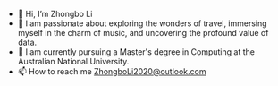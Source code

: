 - 👋 Hi, I’m Zhongbo Li
- 👀 I am passionate about exploring the wonders of travel, immersing myself in the charm of music, and uncovering the profound value of data.
- 🌱 I am currently pursuing a Master's degree in Computing at the Australian National University.
- 📫 How to reach me ZhongboLi2020@outlook.com

<!---
zbxuli/zbxuli is a ✨ special ✨ repository because its `README.md` (this file) appears on your GitHub profile.
You can click the Preview link to take a look at your changes.
--->
